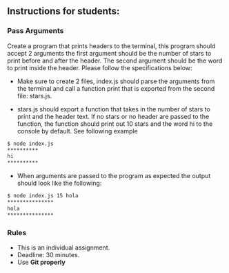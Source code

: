 ## Instructions for students:

### Pass Arguments

Create a program that prints headers to the terminal, this program should accept 2 arguments the first argument should be the number of stars to print before and after the header. The second argument should be the word to print inside the header. Please follow the specifications below:

-   Make sure to create 2 files, index.js should parse the arguments from the terminal and call a function print that is exported from the second file: stars.js.

-   stars.js should export a function that takes in the number of stars to print and the header text. If no stars or no header are passed to the function, the function should print out 10 stars and the word hi to the console by default. See following example

```bash
$ node index.js
**********
hi
**********
```

-   When arguments are passed to the program as expected the output should look like the following:

```bash
$ node index.js 15 hola
***************
hola
***************
```

### Rules

-   This is an individual assignment.
-   Deadline: 30 minutes.
-   Use **Git properly**
